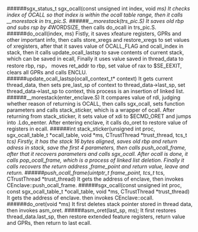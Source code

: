 ######sgx_status_t sgx_ocall(const unsigned int index, void *ms)
It checks index of OCALL so that index is within the ocall table range, then it calls __morestack in trs_pic.S.
######__morestack(trs_pic.S)
It saves old rbp and subs rsp by 4*WORDSIZE, then calls do_ocall in trs_pic.S.
######do_ocall(index, ms)
Fistly, it saves xfeature registers, GPRs and other important info, then calls store_xregs and restore_xregs to set values of xregisters, after that it saves value of OCALL_FLAG and ocall_index in stack, then it calls update_ocall_lastsp to save contents of current stack, which can be saved in ecall, Finally it uses value saved in thread_data to restore rbp, rsp， moves ret_addr to rbp, set value of rax to $SE_EEXIT, clears all GPRs and calls ENCLU.
######update_ocall_lastsp(ocall_context_t* context)
It gets current thread_data, then sets pre_last_sp of context to thread_data->last_sp, set thread_data->last_sp to context, this process is an insertion of linked list.
######__morestack(enter_enclave.S)
It compares value of rdi, judging whether reason of returning is OCALL, then calls sgx_ocall, sets function parameters and calls stack_sticker, which is a wrapper of ocall. After returning from stack_sticker, it sets value of xdi to $ECMD_ORET and jumps into .Ldo_eenter. After entering enclave, it calls do_oret to restore value of registers in ecall.
######int stack_sticker(unsigned int proc, sgx_ocall_table_t *ocall_table, void *ms, CTrustThread *trust_thread, tcs_t *tcs)
Firstly, it has the stack 16 bytes aligned, saves old rbp and return adress in stack, save the first 4 parameters, then calls push_ocall_frame, after that it recovers parameters and calls sgx_ocall. After ocall is done, it calls pop_ocall_frame, which is a process of linked list deletion. Finally it calls recovers the return address ,frame_point and return value, leave and return.
######push_ocall_frame(uintptr_t frame_point, tcs_t* tcs, CTrustThread *trust_thread)
It gets the address of enclave, then invokes CEnclave::push_ocall_frame.
######sgx_ocall(const unsigned int proc, const sgx_ocall_table_t *ocall_table, void *ms, CTrustThread *trust_thread)
It gets the address of enclave. then invokes CEnclave::ocall.
######do_oret(void *ms)
It first deletes stack pointer stored in thread data, then invokes asm_oret.
######asm_oret(last_sp, ms);
It first restores thread_data.last_sp, then restore extended feature registers, return value and GPRs, then return to last ecall.
